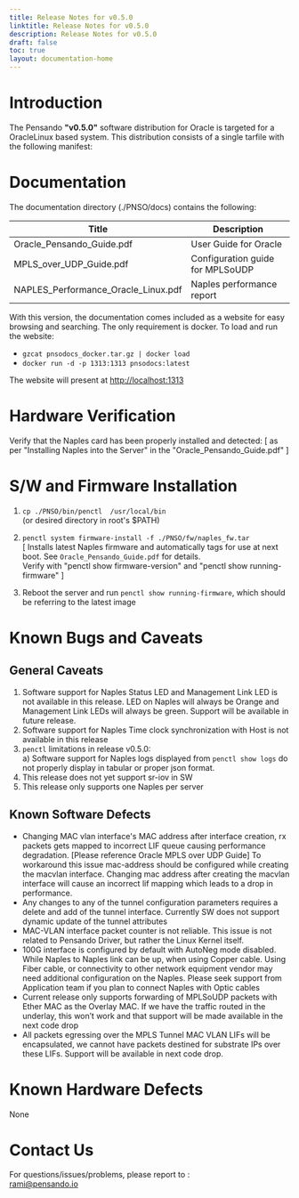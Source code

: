 ```yaml
---
title: Release Notes for v0.5.0
linktitle: Release Notes for v0.5.0
description: Release Notes for v0.5.0
draft: false
toc: true
layout: documentation-home
---
```

# Introduction

The Pensando **"v0.5.0"** software distribution for Oracle is targeted for a OracleLinux based system.
This distribution consists of a single tarfile with the following manifest:

# Documentation

The documentation directory (./PNSO/docs) contains the following:

|  Title                                                   |  Description |
|----------------------------------------------------------|--------------|
| Oracle_Pensando_Guide.pdf                                | User Guide for Oracle |
| MPLS_over_UDP_Guide.pdf                                  | Configuration guide for MPLSoUDP |
| NAPLES_Performance_Oracle_Linux.pdf              | Naples performance report |


With this version, the documentation comes included as a website for easy browsing and searching.
The only requirement is docker.
To load and run the website:

* `gzcat pnsodocs_docker.tar.gz | docker load`
* `docker run -d -p 1313:1313 pnsodocs:latest`

The website will present at [http://localhost:1313](http://localhost:1313)

# Hardware Verification

Verify that the Naples card has been properly installed and detected:
[ as per "Installing Naples into the Server" in the "Oracle_Pensando_Guide.pdf" ]

# S/W and Firmware Installation

1. `cp ./PNSO/bin/penctl  /usr/local/bin`
<br>(or desired directory in root's $PATH)

2. `penctl system firmware-install -f ./PNSO/fw/naples_fw.tar`
<br>[ Installs latest Naples firmware and automatically tags for use at next boot.  See `Oracle_Pensando_Guide.pdf` for details.
<br>Verify with "penctl show firmware-version"  and "penctl show running-firmware" ]

3. Reboot the server and run `penctl show running-firmware`, which should be referring to the latest image


# Known Bugs and Caveats

## General Caveats

1. Software support for Naples Status LED and Management Link LED is not available in this release.  LED on Naples will always be Orange and Management Link LEDs will always be green.  Support  will be available in future release.
2. Software support for Naples Time clock synchronization with Host is not available in this release
3. `penctl` limitations in release v0.5.0:
<br>a) Software support for Naples logs displayed from `penctl show logs` do not properly display in tabular or proper json format.
4.  This release does not yet support sr-iov in SW 
5.  This release only supports one Naples per server




## Known Software Defects
* Changing MAC vlan interface's MAC address after interface creation, rx packets gets mapped to incorrect LIF queue causing performance degradation.  [Please reference Oracle MPLS over UDP Guide]
To workaround this issue mac-address should be configured while creating the macvlan interface. Changing mac address after creating the macvlan interface will cause an incorrect lif mapping which leads to a drop in performance.
* Any changes to any of the tunnel configuration parameters requires a delete and add of the tunnel interface. Currently SW does not support dynamic update of the tunnel attributes
* MAC-VLAN interface packet counter is not reliable. This issue is not related to Pensando Driver, but rather the Linux Kernel itself.
* 100G interface is configured by default with AutoNeg mode disabled. While Naples to Naples link can be up, when using Copper cable. Using Fiber cable, or connectivity to other network equipment vendor may need additional configuration on the Naples. Please seek support from Application team if you plan to connect Naples with Optic cables
* Current release only supports forwarding of MPLSoUDP packets with Ether MAC as the Overlay MAC. If we have the traffic routed in the underlay, this won’t work and that support will be made available in the next code drop
* All packets egressing over the MPLS Tunnel MAC VLAN LIFs will be encapsulated, we cannot have packets destined for substrate IPs over these LIFs. Support will be available in next code drop.


# Known Hardware Defects

None

# Contact Us
For questions/issues/problems, please report to :
<br>rami@pensando.io


